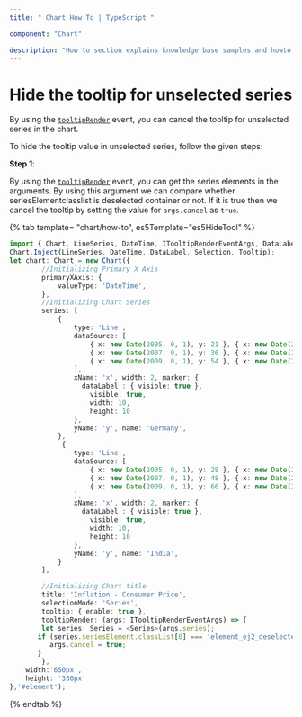 ```yaml
---
title: " Chart How To | TypeScript "

component: "Chart"

description: "How to section explains knowledge base samples and howto access different types properties and events of the chart."
---
```


# Hide the tooltip for unselected series

By using the [`tooltipRender`](../../api/chart/chartModel/#tooltiprender) event,
you can cancel the tooltip for unselected series in the chart.

To hide the tooltip value in unselected series, follow the given steps:

**Step 1**:

By using the [`tooltipRender`](../../api/chart/chartModel/#tooltiprender) event,
you can get the series elements in the arguments. By using this argument we can compare whether seriesElementclasslist is deselected container or not.
If it is true then we cancel the tooltip by setting the value for `args.cancel` as `true`.

{% tab template= "chart/how-to", es5Template="es5HideTool" %}

```typescript
import { Chart, LineSeries, DateTime, ITooltipRenderEventArgs, DataLabel, Series, Selection, Tooltip } from '@syncfusion/ej2-charts';
Chart.Inject(LineSeries, DateTime, DataLabel, Selection, Tooltip);
let chart: Chart = new Chart({
        //Initializing Primary X Axis
        primaryXAxis: {
            valueType: 'DateTime',
        },
        //Initializing Chart Series
        series: [
            {
                type: 'Line',
                dataSource: [
                    { x: new Date(2005, 0, 1), y: 21 }, { x: new Date(2006, 0, 1), y: 24 },
                    { x: new Date(2007, 0, 1), y: 36 }, { x: new Date(2008, 0, 1), y: 38 },
                    { x: new Date(2009, 0, 1), y: 54 }, { x: new Date(2010, 0, 1), y: 57 },
                ],
                xName: 'x', width: 2, marker: {
                  dataLabel : { visible: true },
                    visible: true,
                    width: 10,
                    height: 10
                },
                yName: 'y', name: 'Germany',
            },
             {
                type: 'Line',
                dataSource: [
                    { x: new Date(2005, 0, 1), y: 28 }, { x: new Date(2006, 0, 1), y: 44 },
                    { x: new Date(2007, 0, 1), y: 48 }, { x: new Date(2008, 0, 1), y: 50 },
                    { x: new Date(2009, 0, 1), y: 66 }, { x: new Date(2010, 0, 1), y: 78 }
                ],
                xName: 'x', width: 2, marker: {
                  dataLabel : { visible: true },
                    visible: true,
                    width: 10,
                    height: 10
                },
                yName: 'y', name: 'India',
            }
        ],

        //Initializing Chart title
        title: 'Inflation - Consumer Price',
        selectionMode: 'Series',
        tooltip: { enable: true },
        tooltipRender: (args: ITooltipRenderEventArgs) => {
        let series: Series = <Series>(args.series);
       if (series.seriesElement.classList[0] === 'element_ej2_deselected') {
          args.cancel = true;
       }
        },
    width:'650px',
    height: '350px'
},'#element');
```

{% endtab %}
